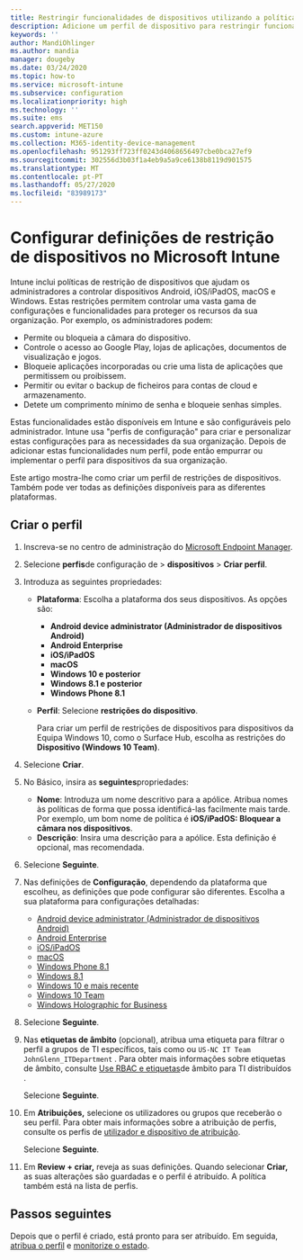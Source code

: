 ```yaml
---
title: Restringir funcionalidades de dispositivos utilizando a política no Microsoft Intune - Azure [ Microsoft Docs
description: Adicione um perfil de dispositivo para restringir funcionalidades no administrador de dispositivos Android, Android Enterprise, macOS, iOS, iPadOS, Windows Phone e Dispositivos Windows 10 no Microsoft Intune.
keywords: ''
author: MandiOhlinger
ms.author: mandia
manager: dougeby
ms.date: 03/24/2020
ms.topic: how-to
ms.service: microsoft-intune
ms.subservice: configuration
ms.localizationpriority: high
ms.technology: ''
ms.suite: ems
search.appverid: MET150
ms.custom: intune-azure
ms.collection: M365-identity-device-management
ms.openlocfilehash: 951293ff723ff0243d4068656497cbe0bca27ef9
ms.sourcegitcommit: 302556d3b03f1a4eb9a5a9ce6138b8119d901575
ms.translationtype: MT
ms.contentlocale: pt-PT
ms.lasthandoff: 05/27/2020
ms.locfileid: "83989173"
---
```

# <a name="configure-device-restriction-settings-in-microsoft-intune"></a>Configurar definições de restrição de dispositivos no Microsoft Intune

Intune inclui políticas de restrição de dispositivos que ajudam os administradores a controlar dispositivos Android, iOS/iPadOS, macOS e Windows. Estas restrições permitem controlar uma vasta gama de configurações e funcionalidades para proteger os recursos da sua organização. Por exemplo, os administradores podem:

- Permite ou bloqueia a câmara do dispositivo.
- Controle o acesso ao Google Play, lojas de aplicações, documentos de visualização e jogos.
- Bloqueie aplicações incorporadas ou crie uma lista de aplicações que permitissem ou proibissem.
- Permitir ou evitar o backup de ficheiros para contas de cloud e armazenamento.
- Detete um comprimento mínimo de senha e bloqueie senhas simples.

Estas funcionalidades estão disponíveis em Intune e são configuráveis pelo administrador. Intune usa "perfis de configuração" para criar e personalizar estas configurações para as necessidades da sua organização. Depois de adicionar estas funcionalidades num perfil, pode então empurrar ou implementar o perfil para dispositivos da sua organização.

Este artigo mostra-lhe como criar um perfil de restrições de dispositivos. Também pode ver todas as definições disponíveis para as diferentes plataformas.

## <a name="create-the-profile"></a>Criar o perfil

1. Inscreva-se no centro de administração do [Microsoft Endpoint Manager](https://go.microsoft.com/fwlink/?linkid=2109431).
2. Selecione **perfis**de configuração de  >  **dispositivos**  >  **Criar perfil**.
3. Introduza as seguintes propriedades:

    - **Plataforma**: Escolha a plataforma dos seus dispositivos. As opções são:  

        - **Android device administrator (Administrador de dispositivos Android)**
        - **Android Enterprise**
        - **iOS/iPadOS**
        - **macOS**
        - **Windows 10 e posterior**
        - **Windows 8.1 e posterior**
        - **Windows Phone 8.1**

    - **Perfil**: Selecione **restrições do dispositivo**.

        Para criar um perfil de restrições de dispositivos para dispositivos da Equipa Windows 10, como o Surface Hub, escolha as restrições do **Dispositivo (Windows 10 Team)**.

4. Selecione **Criar**.
5. No Básico, insira as **seguintes**propriedades:

    - **Nome**: Introduza um nome descritivo para a apólice. Atribua nomes às políticas de forma que possa identificá-las facilmente mais tarde. Por exemplo, um bom nome de política é **iOS/iPadOS: Bloquear a câmara nos dispositivos**.
    - **Descrição**: Insira uma descrição para a apólice. Esta definição é opcional, mas recomendada.

6. Selecione **Seguinte**.

7. Nas definições de **Configuração**, dependendo da plataforma que escolheu, as definições que pode configurar são diferentes. Escolha a sua plataforma para configurações detalhadas:

    - [Android device administrator (Administrador de dispositivos Android)](device-restrictions-android.md)
    - [Android Enterprise](device-restrictions-android-for-work.md)
    - [iOS/iPadOS](device-restrictions-ios.md)
    - [macOS](device-restrictions-macos.md)
    - [Windows Phone 8.1](device-restrictions-windows-phone-8-1.md)
    - [Windows 8.1](device-restrictions-windows-8-1.md)
    - [Windows 10 e mais recente](device-restrictions-windows-10.md)
    - [Windows 10 Team](device-restrictions-windows-10-teams.md)
    - [Windows Holographic for Business](device-restrictions-windows-holographic.md)

8. Selecione **Seguinte**.
9. Nas **etiquetas de âmbito** (opcional), atribua uma etiqueta para filtrar o perfil a grupos de TI específicos, tais como ou `US-NC IT Team` `JohnGlenn_ITDepartment` . Para obter mais informações sobre etiquetas de âmbito, consulte [Use RBAC e etiquetas](../fundamentals/scope-tags.md)de âmbito para TI distribuídos .

    Selecione **Seguinte**.

10. Em **Atribuições,** selecione os utilizadores ou grupos que receberão o seu perfil. Para obter mais informações sobre a atribuição de perfis, consulte os perfis de [utilizador e dispositivo de atribuição](device-profile-assign.md).

    Selecione **Seguinte**.

11. Em **Review + criar,** reveja as suas definições. Quando selecionar **Criar,** as suas alterações são guardadas e o perfil é atribuído. A política também está na lista de perfis.

## <a name="next-steps"></a>Passos seguintes

Depois que o perfil é criado, está pronto para ser atribuído. Em seguida, [atribua o perfil](device-profile-assign.md) e [monitorize o estado](device-profile-monitor.md).

<!--  Removing image as part of design review; retaining source until we known the disposition.

## Example of device restriction settings

In this high-level example, you'll create a device restriction policy that blocks the use of the built-in camera app on Android devices.

![How to disable the camera on Android devices](./media/device-restrictions-configure/disable-android-camera.png)

-->
